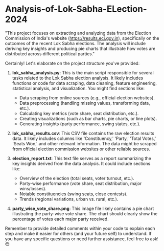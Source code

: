 # Analysis-of-Lok-Sabha-ELection-2024

"This project focuses on extracting and analyzing data from the Election Commission of India's website (https://results.eci.gov.in), specifically on the outcomes of the recent Lok Sabha elections. The analysis will include deriving key insights and producing pie charts that illustrate how votes are distributed across different political parties."

Certainly! Let's elaborate on the project structure you've provided:

1. **lok_sabha_analysis.py**: This is the main script responsible for several tasks related to the Lok Sabha election analysis. It likely includes functions or code for data scraping, data cleaning, feature engineering, statistical analysis, and visualization. You might find sections like:
    - Data scraping from online sources (e.g., official election websites).
    - Data preprocessing (handling missing values, transforming data, etc.).
    - Calculating key metrics (vote share, seat distribution, etc.).
    - Creating visualizations (such as bar charts, pie charts, or line plots).
    - Generating insights (party performance, swing states, etc.).

2. **lok_sabha_results.csv**: This CSV file contains the raw election results data. It likely includes columns like 'Constituency,' 'Party,' 'Total Votes,' 'Seats Won,' and other relevant information. The data might be scraped from official election commission websites or other reliable sources.

3. **election_report.txt**: This text file serves as a report summarizing the key insights derived from the data analysis. It could include sections like:
    - Overview of the election (total seats, voter turnout, etc.).
    - Party-wise performance (vote share, seat distribution, major wins/losses).
    - Notable constituencies (swing seats, close contests).
    - Trends (regional variations, urban vs. rural, etc.).

4. **party_wise_vote_share.png**: This image file likely contains a pie chart illustrating the party-wise vote share. The chart should clearly show the percentage of votes each major party received.

Remember to provide detailed comments within your code to explain each step and make it easier for others (and your future self) to understand. If you have any specific questions or need further assistance, feel free to ask! 😊
